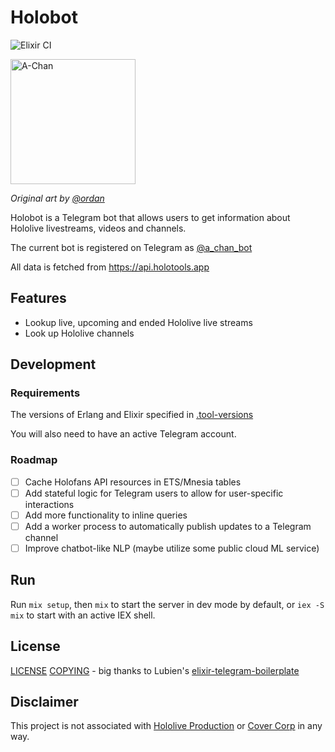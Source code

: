 # Holobot

![Elixir CI](https://github.com/DaniruKun/holobot-tg/workflows/Elixir%20CI/badge.svg)

<img src="https://static.miraheze.org/hololivewiki/thumb/8/8a/Illustrator_Artwork_-_A-Chan_01.jpg/301px-Illustrator_Artwork_-_A-Chan_01.jpg" alt="A-Chan" width="200"/>

_Original art by [@ordan](https://twitter.com/ordan)_

Holobot is a Telegram bot that allows users to get information about Hololive livestreams, videos and channels.

The current bot is registered on Telegram as [@a_chan_bot](https://t.me/a_chan_bot)

All data is fetched from <https://api.holotools.app>

## Features

- Lookup live, upcoming and ended Hololive live streams
- Look up Hololive channels

## Development

### Requirements

The versions of Erlang and Elixir specified in [.tool-versions](.tool-versions)

You will also need to have an active Telegram account.

### Roadmap

- [ ] Cache Holofans API resources in ETS/Mnesia tables
- [ ] Add stateful logic for Telegram users to allow for user-specific interactions
- [ ] Add more functionality to inline queries
- [ ] Add a worker process to automatically publish updates to a Telegram channel
- [ ] Improve chatbot-like NLP (maybe utilize some public cloud ML service)

## Run

Run `mix setup`, then `mix` to start the server in dev mode by default, or `iex -S mix` to start with an active IEX shell.

## License

[LICENSE](LICENSE)
[COPYING](COPYING) - big thanks to Lubien's [elixir-telegram-boilerplate](https://github.com/lubien/elixir-telegram-bot-boilerplate)

## Disclaimer

This project is not associated with [Hololive Production](https://en.hololive.tv/) or [Cover Corp](https://cover-corp.com/) in any way.
